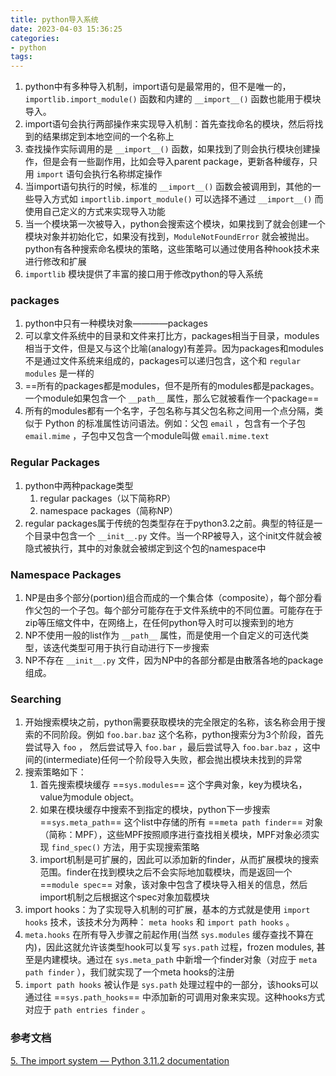 ```yaml
---
title: python导入系统
date: 2023-04-03 15:36:25
categories:
- python
tags:
---
```




1. python中有多种导入机制，import语句是最常用的，但不是唯一的，`importlib.import_module()` 函数和内建的 `__import__()` 函数也能用于模块导入。
2. import语句会执行两部操作来实现导入机制：首先查找命名的模块，然后将找到的结果绑定到本地空间的一个名称上
3. 查找操作实际调用的是 `__import__()` 函数，如果找到了则会执行模块创建操作，但是会有一些副作用，比如会导入parent package，更新各种缓存，只用 `import` 语句会执行名称绑定操作
4. 当import语句执行的时候，标准的 `__import__()` 函数会被调用到，其他的一些导入方式如 `importlib.import_module()` 可以选择不通过 `__import__()` 而使用自己定义的方式来实现导入功能
5. 当一个模块第一次被导入，python会搜索这个模块，如果找到了就会创建一个模块对象并初始化它，如果没有找到，`ModuleNotFoundError` 就会被抛出。python有各种搜索命名模块的策略，这些策略可以通过使用各种hook技术来进行修改和扩展
6. `importlib` 模块提供了丰富的接口用于修改python的导入系统


### packages

1. python中只有一种模块对象————packages
2. 可以拿文件系统中的目录和文件来打比方，packages相当于目录，modules相当于文件，但是又与这个比喻(analogy)有差异。因为packages和modules不是通过文件系统来组成的，packages可以递归包含，这个和 `regular modules` 是一样的
3. ==所有的packages都是modules，但不是所有的modules都是packages。一个module如果包含一个 `__path__` 属性，那么它就被看作一个package==
4. 所有的modules都有一个名字，子包名称与其父包名称之间用一个点分隔，类似于 Python 的标准属性访问语法。例如：父包 `email` ，包含有一个子包 `email.mime` ，子包中又包含一个module叫做 `email.mime.text` 

### Regular Packages

1. python中两种package类型
	1. regular packages（以下简称RP）
	2. namespace packages（简称NP）
2. regular packages属于传统的包类型存在于python3.2之前。典型的特征是一个目录中包含一个 `__init__.py` 文件。当一个RP被导入，这个init文件就会被隐式被执行，其中的对象就会被绑定到这个包的namespace中

### Namespace Packages

1. NP是由多个部分(portion)组合而成的一个集合体（composite），每个部分看作父包的一个子包。每个部分可能存在于文件系统中的不同位置。可能存在于zip等压缩文件中，在网络上，在任何python导入时可以搜索到的地方
2. NP不使用一般的list作为 `__path__` 属性，而是使用一个自定义的可迭代类型，该迭代类型可用于执行自动进行下一步搜索
3. NP不存在 `__init__.py` 文件，因为NP中的各部分都是由散落各地的package组成。

### Searching

1. 开始搜索模块之前，python需要获取模块的完全限定的名称，该名称会用于搜索的不同阶段。例如 `foo.bar.baz` 这个名称，python搜索分为3个阶段，首先尝试导入 `foo` ， 然后尝试导入 `foo.bar` ，最后尝试导入 `foo.bar.baz` ，这中间的(intermediate)任何一个阶段导入失败，都会抛出模块未找到的异常
2. 搜索策略如下：
	1. 首先搜索模块缓存 ==`sys.modules`== 这个字典对象，key为模块名，value为module object。
	2. 如果在模块缓存中搜索不到指定的模块，python下一步搜索 ==`sys.meta_path`== 这个list中存储的所有 ==`meta path finder`== 对象（简称：MPF），这些MPF按照顺序进行查找相关模块，MPF对象必须实现 `find_spec()` 方法，用于实现搜索策略
	3. import机制是可扩展的，因此可以添加新的finder，从而扩展模块的搜索范围。finder在找到模块之后不会实际地加载模块，而是返回一个 ==`module spec`== 对象，该对象中包含了模块导入相关的信息，然后import机制之后根据这个spec对象加载模块
3. import hooks：为了实现导入机制的可扩展，基本的方式就是使用 `import hooks` 技术，该技术分为两种： `meta hooks` 和 `import path hooks` 。
4. `meta.hooks` 在所有导入步骤之前起作用(当然 `sys.modules` 缓存查找不算在内)，因此这就允许该类型hook可以复写 `sys.path` 过程，frozen modules, 甚至是内建模块。通过在 `sys.meta_path` 中新增一个finder对象（对应于 `meta path finder` ），我们就实现了一个meta hooks的注册
5. `import path hooks` 被认作是 `sys.path` 处理过程中的一部分，该hooks可以通过往 ==`sys.path_hooks`== 中添加新的可调用对象来实现。这种hooks方式对应于 `path entries finder` 。





### 参考文档

[5. The import system — Python 3.11.2 documentation](https://docs.python.org/3/reference/import.html#package-relative-imports)